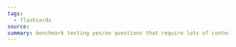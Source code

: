 ```yaml
---
tags:
  - flashcards
source: 
summary: benchmark testing yes/no questions that require lots of context
---
```

